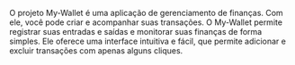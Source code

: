 O projeto My-Wallet é uma aplicação de gerenciamento de finanças. Com ele, você pode criar e acompanhar suas transações. O My-Wallet permite registrar suas entradas e saídas e monitorar suas finanças de forma simples. Ele oferece uma interface intuitiva e fácil, que permite adicionar e excluir transações com apenas alguns cliques.
